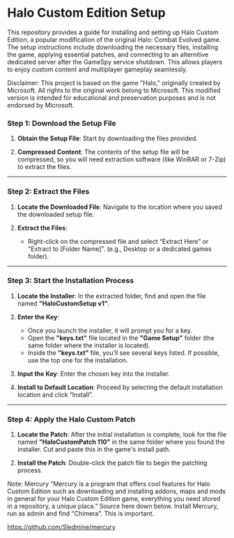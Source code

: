 # Halo Custom Edition Setup
 This repository provides a guide for installing and setting up Halo Custom Edition, a popular modification of the original Halo: Combat Evolved game. The setup instructions include downloading the necessary files, installing the game, applying essential patches, and connecting to an alternitive dedicated server after the GameSpy service shutdown. This allows players to enjoy custom content and multiplayer gameplay seamlessly. 
  
 
 Disclaimer: This project is based on the game "Halo," originally created by Microsoft. All rights to the original work belong to Microsoft. This modified version is intended for educational and preservation purposes and is not endorsed by Microsoft.
 

### **Step 1: Download the Setup File**

1. **Obtain the Setup File**: Start by downloading the files provided.

2. **Compressed Content**: The contents of the setup file will be compressed, so you will need extraction software (like WinRAR or 7-Zip) to extract the files.

---

### **Step 2: Extract the Files**

1. **Locate the Downloaded File**: Navigate to the location where you saved the downloaded setup file.

2. **Extract the Files**:
   - Right-click on the compressed file and select “Extract Here” or "Extract to [Folder Name]". (e.g., Desktop or a dedicated games folder).

---

### **Step 3: Start the Installation Process**

1. **Locate the Installer**: In the extracted folder, find and open the file named **"HaloCustomSetup v1"**.

2. **Enter the Key**: 
   - Once you launch the installer, it will prompt you for a key.
   - Open the **"keys.txt"** file located in the **"Game Setup"** folder (the same folder where the installer is located).
   - Inside the **"keys.txt"** file, you’ll see several keys listed. If possible, use the top one for the installation.

3. **Input the Key**: Enter the chosen key into the installer.

4. **Install to Default Location**: Proceed by selecting the default installation location and click “Install”.

---

### **Step 4: Apply the Halo Custom Patch**

1. **Locate the Patch**: After the initial installation is complete, look for the file named **"HaloCustomPatch 110"** in the same folder where you found the installer. Cut and paste this in the game's install path.

2. **Install the Patch**: Double-click the patch file to begin the patching process.


Note: Mercury 
 "Mercury is a program that offers cool features for Halo Custom Edition such as downloading and installing addons, maps and mods in general for your Halo Custom Edition game, everything you need stored in a repository, a unique place." Source here down below. Install Mercury, run as admin and find "Chimera". This is important.
 
 https://github.com/Sledmine/mercury


